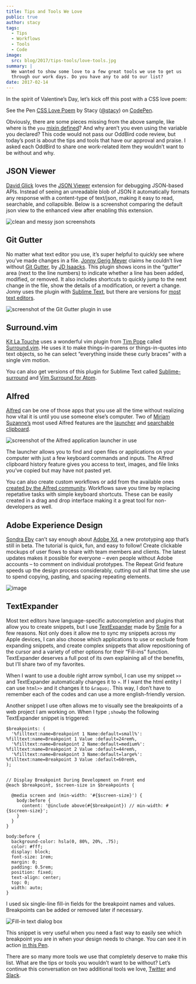 ```yaml
---
title: Tips and Tools We Love
public: true
author: stacy
tags:
  - Tips
  - Workflows
  - Tools
  - Code
image:
  src: blog/2017/tips-tools/love-tools.jpg
summary: |
  We wanted to show some love to a few great tools we use to get us
  through our work days. Do you have any to add to our list?
date: 2017-02-14
---
```


In the spirit of Valentine’s Day, let’s kick off this post with a CSS
love poem:

<p data-height="238" data-theme-id="light" data-slug-hash="jydWVB" data-default-tab="result" data-user="stacy" data-embed-version="2" data-pen-title="CSS Love Poem" class="codepen">See the Pen <a href="http://codepen.io/stacy/pen/jydWVB/">CSS Love Poem</a> by Stacy (<a href="http://codepen.io/stacy">@stacy</a>) on <a href="http://codepen.io">CodePen</a>.</p><script async src="https://production-assets.codepen.io/assets/embed/ei.js"></script>

Obviously, there are some pieces missing from the above sample, like
where is the `you` [mixin defined]? And why aren’t you even using the
variable you declared? This code would not pass our OddBird code review,
but today’s post is about the tips and tools that have our approval and
praise. I asked each OddBird to share one work-related item they
wouldn’t want to be without and why.

  [mixin defined]: http://codepen.io/stacy/pen/249235ffa47cbe123358452508c554b9

## JSON Viewer

[David Glick] loves the [JSON Viewer] extension for debugging JSON-based
APIs. Instead of seeing an unreadable blob of JSON it automatically
formats any response with a content-type of text/json, making it easy to
read, searchable, and collapsible. Below is a screenshot comparing the
default json view to the enhanced view after enabling this extension.

<img src="/static/images/blog/2017/tips-tools/before-after-json-viewer.jpg" class="img-border img-border" alt="clean and messy json screenshots" />

  [David Glick]: /authors/david/
  [JSON Viewer]: https://chrome.google.com/webstore/detail/json-viewer/gbmdgpbipfallnflgajpaliibnhdgobh

## Git Gutter

No matter what text editor you use, it’s super helpful to quickly see
where you’ve made changes in a file. [Jonny Gerig Meyer] claims he
couldn’t live without [Git Gutter], by [JD Isaacks]. This plugin shows
icons in the “gutter” area (next to the line numbers) to indicate
whether a line has been added, modified, or removed. It also includes
shortcuts to quickly jump to the next change in the file, show the
details of a modification, or revert a change. Jonny uses the plugin
with [Sublime Text], but there are versions for [most text editors].

<img src="/static/images/blog/2017/tips-tools/gitgutter.jpg" class="align-center" alt="screenshot of the Git Gutter plugin in use" />

  [Jonny Gerig Meyer]: /authors/jonny/
  [Git Gutter]: https://github.com/jisaacks/GitGutter
  [JD Isaacks]: https://twitter.com/jisaacks
  [Sublime Text]: https://www.sublimetext.com/
  [most text editors]: https://github.com/gitgutter

## Surround.vim

[Kit La Touche] uses a wonderful vim plugin from [Tim Pope] called
[Surround.vim]. He uses it to make things-in-parens or things-in-quotes
into text objects, so he can select “everything inside these curly
braces” with a single vim motion.

You can also get versions of this plugin for Sublime Text called
[Sublime-surround] and [Vim Surround for Atom].

  [Kit La Touche]: /authors/kit/
  [Tim Pope]: https://twitter.com/tpope
  [Surround.vim]: https://github.com/tpope/vim-surround
  [Sublime-surround]: https://github.com/jcartledge/sublime-surround
  [Vim Surround for Atom]: https://atom.io/packages/vim-surround

## Alfred

[Alfred] can be one of those apps that you use all the time without
realizing how vital it is until you use someone else’s computer. Two of
[Miriam Suzanne’s] most used Alfred features are the [launcher] and
[searchable clipboard].

![screenshot of the Alfred application launcher in use]

The launcher allows you to find and open files or applications on your
computer with just a few keyboard commands and inputs. The Alfred
clipboard history feature gives you access to text, images, and file
links you’ve copied but may have not pasted yet.

You can also create custom workflows or add from the available ones
[created by the Alfred community]. Workflows save you time by replacing
repetative tasks with simple keyboard shortcuts. These can be easily
created in a drag and drop interface making it a great tool for
non-developers as well.

  [Alfred]: https://www.alfredapp.com/
  [Miriam Suzanne’s]: /authors/miriam/
  [launcher]: https://www.alfredapp.com/help/features/default-results/
  [searchable clipboard]: https://www.alfredapp.com/help/features/clipboard/
  [screenshot of the Alfred application launcher in use]: /static/images/blog/2017/tips-tools/alfred-launcher.jpg
  [created by the Alfred community]: https://www.alfredapp.com/workflows/

## Adobe Experience Design

[Sondra Eby] can’t say enough about [Adobe Xd], a new prototyping app
that’s still in beta. The tutorial is quick, fun, and easy to follow!
Create clickable mockups of user flows to share with team members and
clients. The latest updates makes it possible for everyone – even people
without Adobe accounts – to comment on individual prototypes. The Repeat
Grid feature speeds up the design process considerably, cutting out all
that time she use to spend copying, pasting, and spacing repeating
elements.

![image]

  [Sondra Eby]: /authors/sondra/
  [Adobe Xd]: http://www.adobe.com/products/experience-design.html
  [image]: /static/images/blog/2017/tips-tools/adobexd.jpg

## TextExpander

Most text editors have language-specific autocompletion and plugins that
allow you to create snippets, but I use [TextExpander] made by [Smile]
for a few reasons. Not only does it allow me to sync my snippets across
my Apple devices, I can also choose which applications to use or exclude
from expanding snippets, and create complex snippets that allow
repositioning of the cursor and a variety of other options for their
“Fill-ins” function. TextExpander deserves a full post of its own
explaining all of the benefits, but I’ll share two of my favorites.

When I want to use a double right arrow symbol, I can use my snippet
`>>` and TextExpander automatically changes it to `»`. If I want the
html entity I can use `html>>` and it changes it to `&raquo;`. This way,
I don’t have to remember each of the codes and can use a more
english-friendly version.

Another snippet I use often allows me to visually see the breakpoints of
a web project I am working on. When I type `;showbp` the following
TextExpander snippet is triggered:

    $breakpoints: (
      '%filltext:name=Breakpoint 1 Name:default=small%': %filltext:name=Breakpoint 1 Value :default=24rem%,
      '%filltext:name=Breakpoint 2 Name:default=medium%': %filltext:name=Breakpoint 2 Value :default=44rem%,
      '%filltext:name=Breakpoint 3 Name:default=large%': %filltext:name=Breakpoint 3 Value :default=60rem%,
    );


    // Display Breakpoint During Development on Front end
    @each $breakpoint, $screen-size in $breakpoints {

      @media screen and (min-width: '#{$screen-size}') {
        body:before {
          content: '@include above(#{$breakpoint}) // min-width: #{$screen-size}';
        }
      }
    }

    body:before {
      background-color: hsla(0, 80%, 20%, .75);
      color: #fff;
      display: block;
      font-size: 1rem;
      margin: 0;
      padding: 0.5rem;
      position: fixed;
      text-align: center;
      top: 0;
      width: auto;
    }

I used six single-line fill-in fields for the breakpoint names and
values. Breakpoints can be added or removed later if necessary.

![Fill-in text dialog box]

This snippet is very useful when you need a fast way to easily see which
breakpoint you are in when your design needs to change. You can see it
in action [in this Pen].

There are so many more tools we use that completely deserve to make this
list. What are the tips or tools you wouldn’t want to be without? Let’s
continue this conversation on two additional tools we love, [Twitter]
and [Slack].

  [TextExpander]: https://textexpander.com
  [Smile]: https://smilesoftware.com
  [Fill-in text dialog box]: /static/images/blog/2017/tips-tools/fill-ins.jpg
  [in this Pen]: http://codepen.io/stacy/pen/9b76e7d9eb9d730e734aa776a7078fc5/
  [Twitter]: https://twitter.com/oddbird
  [Slack]: http://friends.oddbird.net

